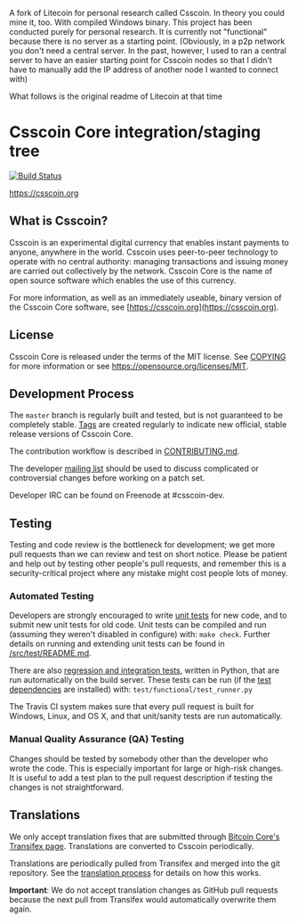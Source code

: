 A fork of Litecoin for personal research called Csscoin. In theory you could mine it, too. With compiled Windows binary. This project has been conducted purely for personal research. It is currently not "functional" because there is no server as a starting point. (Obviously, in a p2p network you don't need a central server. In the past, however, I used to ran a central server to have an easier starting point for Csscoin nodes so that I didn't have to manually add the IP address of another node I wanted to connect with)

What follows is the original readme of Litecoin at that time

Csscoin Core integration/staging tree
=====================================

[![Build Status](https://travis-ci.org/Rexon112/csscoin.svg?branch=master)](https://travis-ci.org/Rexon112/csscoin)

https://csscoin.org

What is Csscoin?
----------------

Csscoin is an experimental digital currency that enables instant payments to
anyone, anywhere in the world. Csscoin uses peer-to-peer technology to operate
with no central authority: managing transactions and issuing money are carried
out collectively by the network. Csscoin Core is the name of open source
software which enables the use of this currency.

For more information, as well as an immediately useable, binary version of
the Csscoin Core software, see [https://csscoin.org](https://csscoin.org).

License
-------

Csscoin Core is released under the terms of the MIT license. See [COPYING](COPYING) for more
information or see https://opensource.org/licenses/MIT.

Development Process
-------------------

The `master` branch is regularly built and tested, but is not guaranteed to be
completely stable. [Tags](https://github.com/csscoin-project/csscoin/tags) are created
regularly to indicate new official, stable release versions of Csscoin Core.

The contribution workflow is described in [CONTRIBUTING.md](CONTRIBUTING.md).

The developer [mailing list](https://groups.google.com/forum/#!forum/csscoin-dev)
should be used to discuss complicated or controversial changes before working
on a patch set.

Developer IRC can be found on Freenode at #csscoin-dev.

Testing
-------

Testing and code review is the bottleneck for development; we get more pull
requests than we can review and test on short notice. Please be patient and help out by testing
other people's pull requests, and remember this is a security-critical project where any mistake might cost people
lots of money.

### Automated Testing

Developers are strongly encouraged to write [unit tests](src/test/README.md) for new code, and to
submit new unit tests for old code. Unit tests can be compiled and run
(assuming they weren't disabled in configure) with: `make check`. Further details on running
and extending unit tests can be found in [/src/test/README.md](/src/test/README.md).

There are also [regression and integration tests](/test), written
in Python, that are run automatically on the build server.
These tests can be run (if the [test dependencies](/test) are installed) with: `test/functional/test_runner.py`

The Travis CI system makes sure that every pull request is built for Windows, Linux, and OS X, and that unit/sanity tests are run automatically.

### Manual Quality Assurance (QA) Testing

Changes should be tested by somebody other than the developer who wrote the
code. This is especially important for large or high-risk changes. It is useful
to add a test plan to the pull request description if testing the changes is
not straightforward.

Translations
------------

We only accept translation fixes that are submitted through [Bitcoin Core's Transifex page](https://www.transifex.com/projects/p/bitcoin/).
Translations are converted to Csscoin periodically.

Translations are periodically pulled from Transifex and merged into the git repository. See the
[translation process](doc/translation_process.md) for details on how this works.

**Important**: We do not accept translation changes as GitHub pull requests because the next
pull from Transifex would automatically overwrite them again.
